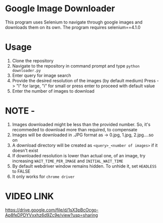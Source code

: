 # Google Image Downloader
This program uses Selenium to navigate through google images and downloads them on its own.
The program requires selenium==4.1.0

# Usage
1. Clone the repository
1. Navigate to the repository in command prompt and type `python downloader.py`
2. Enter query for image search
3. Provide the desired resolution of the images (by default medium)
   Press -> "l" for large, "i" for small
   or press enter to proceed with default value
3. Enter the number of images to download

# NOTE -
1. Images downloaded might be less than the provided number. So, it's recommeded to download more than required, to compensate
2. Images will be downloaded in .JPG format as -> 0.jpg, 1.jpg, 2.jpg....so on
3. A download directory will be created as `<query>_<number of images>` if it doesn't exist
4. If downloaded resolution is lower than actual one, of an image, try increasing `WAIT_TIME_PER_IMAGE` and `INITIAL_WAIT_TIME`
6. By default webdriver window remains hidden. To unhide it, set `HEADLESS` to FALSE
7. It only works for `chrome driver` 

# VIDEO LINK 
https://drive.google.com/file/d/1sX3pBcOcgo-Ap8feDPDYVxxhz6d9Zc9e/view?usp=sharing
